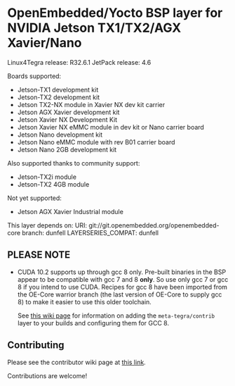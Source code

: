 OpenEmbedded/Yocto BSP layer for NVIDIA Jetson TX1/TX2/AGX Xavier/Nano
======================================================================

Linux4Tegra release: R32.6.1
JetPack release:     4.6

Boards supported:
* Jetson-TX1 development kit
* Jetson-TX2 development kit
* Jetson TX2-NX module in Xavier NX dev kit carrier
* Jetson AGX Xavier development kit
* Jetson Xavier NX Development Kit
* Jetson Xavier NX eMMC module in dev kit or Nano carrier board
* Jetson Nano development kit
* Jetson Nano eMMC module with rev B01 carrier board
* Jetson Nano 2GB development kit

Also supported thanks to community support:
* Jetson-TX2i module
* Jetson-TX2 4GB module

Not yet supported:
* Jetson AGX Xavier Industrial module


This layer depends on:
URI: git://git.openembedded.org/openembedded-core
branch: dunfell
LAYERSERIES_COMPAT: dunfell


PLEASE NOTE
-----------

* CUDA 10.2 supports up through gcc 8 only. Pre-built binaries
  in the BSP appear to be compatible with gcc 7 and 8 **only**.
  So use only gcc 7 or gcc 8 if you intend to use CUDA.
  Recipes for gcc 8 have been imported from the OE-Core warrior branch
  (the last version of OE-Core to supply gcc 8) to make it easier
  to use this older toolchain.

  See [this wiki page](https://github.com/OE4T/meta-tegra/wiki/Using-gcc8-from-the-contrib-layer)
  for information on adding the `meta-tegra/contrib` layer to your
  builds and configuring them for GCC 8.


Contributing
------------

Please see the contributor wiki page at
[this link](https://github.com/OE4T/meta-tegra/wiki/OE4T-Contributor-Guide).

Contributions are welcome!

